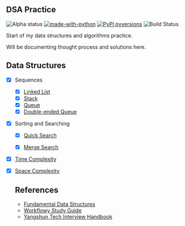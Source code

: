 ## DSA Practice
![Alpha status](https://img.shields.io/badge/Project%20status-Alpha-red.svg)
[![made-with-python](https://img.shields.io/badge/Made%20with-Python-1f425f.svg)](https://www.python.org/)
[![PyPI pyversions](https://camo.githubusercontent.com/fd8c489427511a31795637b3168c0d06532f4483/68747470733a2f2f696d672e736869656c64732e696f2f707970692f707976657273696f6e732f77696b6970656469612d6170692e7376673f7374796c653d666c6174)](https://pypi.python.org/pypi/ansicolortags/)
![Build Status](https://travis-ci.org/dwyl/esta.svg?branch=master)


Start of my data structures and algorithms practice.

Will be documenting thought process and solutions here.

## Data Structures

- [x] Sequences
  - [x] [Linked List](https://workflowy.com/s/study-guide/RD5kZ682pWX5oxiE#/76c525556933)
  - [x] [Stack](https://workflowy.com/s/study-guide/RD5kZ682pWX5oxiE#/1a23e1b99aae)
  - [x] [Queue](https://workflowy.com/s/study-guide/RD5kZ682pWX5oxiE#/1a23e1b99aae)
  - [x] [Double-ended Queue]()

- [x] Sorting and Searching
  - [x] [Quick Search](https://workflowy.com/s/study-guide/RD5kZ682pWX5oxiE#/0829f29228fa)
  - [x] [Merge Search](https://workflowy.com/s/study-guide/RD5kZ682pWX5oxiE#/6054789c9588)
  
  

- [x] [Time Complexity](https://workflowy.com/s/study-guide/RD5kZ682pWX5oxiE#/ad9d52d37351)
- [x] [Space Complexity](https://workflowy.com/s/study-guide/RD5kZ682pWX5oxiE#/ad9d52d37351)


  ## References
  
  - [Fundamental Data Structures](https://en.wikipedia.org/wiki/Book:Fundamental_Data_Structures)
  - [Workflowy Study Guide](https://workflowy.com/s/study-guide/RD5kZ682pWX5oxiE)
  - [Yangshun Tech Interview Handbook](https://yangshun.github.io/tech-interview-handbook/introduction)
 